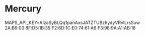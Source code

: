 # Mercury

MAPS_API_KEY=AIzaSyBLQq1panAxsJATZTUBzhydyVRvlLrsSuw
2A:B9:00:8F:D5:1B:35:F2:6D:1C:E0:74:61:A6:F3:98:9A:A1:AB:18
